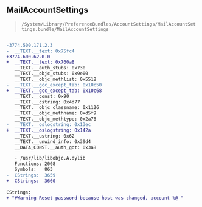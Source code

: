 ## MailAccountSettings

> `/System/Library/PreferenceBundles/AccountSettings/MailAccountSettings.bundle/MailAccountSettings`

```diff

-3774.500.171.2.3
-  __TEXT.__text: 0x75fc4
+3774.600.62.0.0
+  __TEXT.__text: 0x760a8
   __TEXT.__auth_stubs: 0x730
   __TEXT.__objc_stubs: 0x9e00
   __TEXT.__objc_methlist: 0x5518
-  __TEXT.__gcc_except_tab: 0x10c50
+  __TEXT.__gcc_except_tab: 0x10c68
   __TEXT.__const: 0x90
   __TEXT.__cstring: 0x4d77
   __TEXT.__objc_classname: 0x1126
   __TEXT.__objc_methname: 0xd5f9
   __TEXT.__objc_methtype: 0x2a76
-  __TEXT.__oslogstring: 0x13ec
+  __TEXT.__oslogstring: 0x142a
   __TEXT.__ustring: 0x62
   __TEXT.__unwind_info: 0x39d4
   __DATA_CONST.__auth_got: 0x3a8

   - /usr/lib/libobjc.A.dylib
   Functions: 2008
   Symbols:   863
-  CStrings:  3659
+  CStrings:  3660
 
CStrings:
+ "#Warning Reset password because host was changed, account %@ "

```
